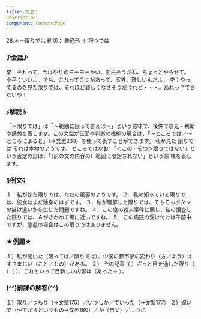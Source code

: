 ```yaml
---
title: 文法：
description
component: ContentPage
---
```



28.＊～限りでは
動詞： 普通形 ＋ 限りでは

### ♪会話♪
李：それって、今はやりのヨーヨーかい。面白そうだね、ちょっとやらせて。 小平：いいよ。でも、これってこつがあって、案外、難しいんだよ。
李：やってるのを見た限りでは、それほど難しくなさそうだけれど・・・。あれっ？できないや！

### ♯解説♭
「～限りでは」は「～範囲に限って言えば～」という意味で、後件で意見・判断や感想を表します。この文型が伝聞や判断の根拠の場合は、「～ところでは／～ところによると」（→文型233）を使って表すことができます。
私が見た 限りでは それは本物のようです。 ところではなお、「＜この／その＞限りではない」という否定の形は、「（前の文の内容の）範囲に限定されない」という意 味を表します。

### §例文§
１．私が診た限りでは、ただの風邪のようです。
２．私の知っている限りでは、彼女はまだ独身のはずです。
３．私が理解した限りでは、そもそもボタンの掛け違いから生じた問題ですね。
４．この度の殺人事件に関し、私の捜査した限りでは、Ａがきわめて黒に近いですね。
５．この病院の受け付けは午前中ですが、急患の場合はこの限りではありません。

### ★例題★
１）私が聞いた（限っては／限りでは）、中国の都市部の変わり（方／よう）はすさまじい（こと／もの）がある。
２） その記事（ ）ざっと目を通した限り（ ）（ ）、これといって目新しい内容は（あった→ ）。

### (^^)前課の解答(^^)
１）限り／つもり（→文型175）／いつしか／ていった（→文型177）
２）嫁いで（～てからというもの→文型180）／が（自Ｖ）／ように

